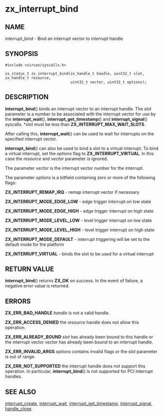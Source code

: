 # zx_interrupt_bind

## NAME

interrupt_bind - Bind an interrupt vector to interrupt handle

## SYNOPSIS

```
#include <zircon/syscalls.h>

zx_status_t zx_interrupt_bind(zx_handle_t handle, uint32_t slot, zx_handle_t resource,
                              uint32_t vector, uint32_t options);

```

## DESCRIPTION

**interrupt_bind**() binds an interrupt vector to an interrupt handle.
The *slot* parameter is a number to be associated with the interrupt vector for use by the
**interrupt_wait**(), **interrupt_get_timestamp**() and **interrupt_signal**() syscalls.
*slot must be less than **ZX_INTERRUPT_MAX_WAIT_SLOTS**.

After calling this, **interrupt_wait**() can be used to wait for interrupts
on the specified interrupt vector.

**interrupt_bind**() can also be used to bind a slot to a virtual interrupt.
To bind a virtual interrupt, set the *options* flag to **ZX_INTERRUPT_VIRTUAL**.
In this case the *resource* and *vector* parameter is ignored.


The parameter *vector* is the interrupt vector number for the interrupt.

The parameter *options* is a bitfield containing zero or more of the following flags:

**ZX_INTERRUPT_REMAP_IRQ** - remap interrupt vector if necessary

**ZX_INTERRUPT_MODE_EDGE_LOW** - edge trigger interrupt on low state

**ZX_INTERRUPT_MODE_EDGE_HIGH** - edge trigger interrupt on high state

**ZX_INTERRUPT_MODE_LEVEL_LOW** - level trigger interrupt on low state

**ZX_INTERRUPT_MODE_LEVEL_HIGH** - level trigger interrupt on high state

**ZX_INTERRUPT_MODE_DEFAULT** - interrupt triggering will be set to the default mode for the platform

**ZX_INTERRUPT_VIRTUAL** - binds the slot to be used for a virtual interrupt

## RETURN VALUE

**interrupt_bind**() returns **ZX_OK** on success. In the event
of failure, a negative error value is returned.

## ERRORS

**ZX_ERR_BAD_HANDLE** *handle* is not a valid handle.

**ZX_ERR_ACCESS_DENIED** the *resource* handle does not allow this operation.

**ZX_ERR_ALREADY_BOUND** *slot* has already been bound to this handle
or the interrupt vector *vector* has already been bound to an interrupt handle.

**ZX_ERR_INVALID_ARGS** *options* contains invalid flags or the *slot* parameter is out of range.

**ZX_ERR_NOT_SUPPORTED** the interrupt handle does not support this operation.
In particular, **interrupt_bind**() is not supported for PCI interrupt handles.

## SEE ALSO

[interrupt_create](interrupt_create.md),
[interrupt_wait](interrupt_wait.md),
[interrupt_get_timestamp](interrupt_get_timestamp.md),
[interrupt_signal](interrupt_signal.md),
[handle_close](handle_close.md).
